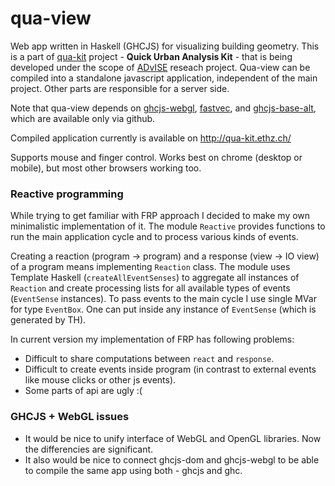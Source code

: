 # qua-view
Web app written in Haskell (GHCJS) for visualizing building geometry.
This is a part of [qua-kit](https://github.com/achirkin/qua-kit) project - **Quick Urban Analysis Kit** -
that is being developed under the scope of [ADvISE](http://www.ia.arch.ethz.ch/advise/) reseach project.
Qua-view can be compiled into a standalone javascript application, independent of the main project.
Other parts are responsible for a server side.

Note that qua-view depends on
[ghcjs-webgl](https://github.com/achirkin/ghcjs-webgl), 
[fastvec](https://github.com/achirkin/fastvec), and
[ghcjs-base-alt](https://github.com/achirkin/ghcjs-base-alt),
which are available only via github.

Compiled application currently is available on http://qua-kit.ethz.ch/

Supports mouse and finger control. Works best on chrome (desktop or mobile), but most other browsers working too.

### Reactive programming

While trying to get familiar with FRP approach I decided to make my own minimalistic implementation of it.
The module `Reactive` provides functions to run the main application cycle and to process various kinds of events.

Creating a reaction (program -> program) and a response (view -> IO view) of a program means implementing `Reaction` class. The module uses Template Haskell (`createAllEventSenses`) to aggregate all instances of `Reaction` and create processing lists for all available types of events (`EventSense` instances). To pass events to the main cycle I use single MVar for type `EventBox`. One can put inside any instance of `EventSense` (which is generated by TH).

In current version my implementation of FRP has following problems:

* Difficult to share computations between `react` and `response`.
* Difficult to create events inside program (in contrast to external events like mouse clicks or other js events).
* Some parts of api are ugly :(

### GHCJS + WebGL issues

* It would be nice to unify interface of WebGL and OpenGL libraries. Now the differencies are significant.
* It also would be nice to connect ghcjs-dom and ghcjs-webgl to be able to compile the same app using both - ghcjs and ghc.
